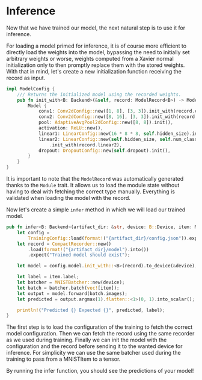 # Inference

Now that we have trained our model, the next natural step is to use it for inference.

For loading a model primed for inference, it is of course more efficient to directly load the
weights into the model, bypassing the need to initially set arbitrary weights or worse, weights
computed from a Xavier normal initialization only to then promptly replace them with the stored
weights. With that in mind, let's create a new initialization function receiving the record as
input.

```rust , ignore
impl ModelConfig {
    /// Returns the initialized model using the recorded weights.
    pub fn init_with<B: Backend>(&self, record: ModelRecord<B>) -> Model<B> {
        Model {
            conv1: Conv2dConfig::new([1, 8], [3, 3]).init_with(record.conv1),
            conv2: Conv2dConfig::new([8, 16], [3, 3]).init_with(record.conv2),
            pool: AdaptiveAvgPool2dConfig::new([8, 8]).init(),
            activation: ReLU::new(),
            linear1: LinearConfig::new(16 * 8 * 8, self.hidden_size).init_with(record.linear1),
            linear2: LinearConfig::new(self.hidden_size, self.num_classes)
                .init_with(record.linear2),
            dropout: DropoutConfig::new(self.dropout).init(),
        }
    }
}
```

It is important to note that the `ModelRecord` was automatically generated thanks to the `Module`
trait. It allows us to load the module state without having to deal with fetching the correct type
manually. Everything is validated when loading the model with the record.

Now let's create a simple `infer` method in which we will load our trained model.

```rust , ignore
pub fn infer<B: Backend>(artifact_dir: &str, device: B::Device, item: MNISTItem) {
    let config =
        TrainingConfig::load(format!("{artifact_dir}/config.json")).expect("Config should exist for the model");
    let record = CompactRecorder::new()
        .load(format!("{artifact_dir}/model").into())
        .expect("Trained model should exist");

    let model = config.model.init_with::<B>(record).to_device(&device);

    let label = item.label;
    let batcher = MNISTBatcher::new(device);
    let batch = batcher.batch(vec![item]);
    let output = model.forward(batch.images);
    let predicted = output.argmax(1).flatten::<1>(0, 1).into_scalar();

    println!("Predicted {} Expected {}", predicted, label);
}
```

The first step is to load the configuration of the training to fetch the correct model
configuration. Then we can fetch the record using the same recorder as we used during training.
Finally we can init the model with the configuration and the record before sending it to the wanted
device for inference. For simplicity we can use the same batcher used during the training to pass
from a MNISTItem to a tensor.

By running the infer function, you should see the predictions of your model!
